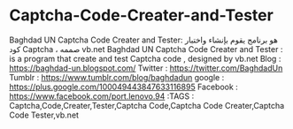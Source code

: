 # Captcha-Code-Creater-and-Tester
Baghdad UN Captcha Code Creater and Tester: هو برنامج يقوم بإنشاء واختبار كود Captcha ، صممه vb.net  Baghdad UN Captcha Code Creater and Tester : is a program that create and test Captcha  code , designed by vb.net  Blog : https://baghdad-un.blogspot.com/ Twitter : https://twitter.com/BaghdadUn Tumblr : https://www.tumblr.com/blog/baghdadun google : https://plus.google.com/100049443847633116895 Facebook : https://www.facebook.com/port.lenovo.94  :TAGS : Captcha,Code,Creater,Tester,Captcha Code,Captcha Code Creater,Captcha Code Tester,vb.net
